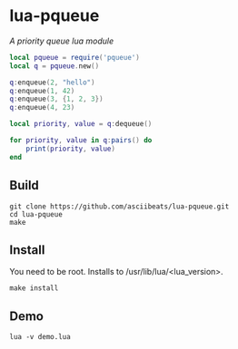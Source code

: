 # lua-pqueue
*A priority queue lua module*
```lua
local pqueue = require('pqueue')
local q = pqueue.new()

q:enqueue(2, "hello")
q:enqueue(1, 42)
q:enqueue(3, {1, 2, 3})
q:enqueue(4, 23)

local priority, value = q:dequeue()

for priority, value in q:pairs() do
	print(priority, value)
end
```

## Build
```
git clone https://github.com/asciibeats/lua-pqueue.git
cd lua-pqueue
make
```

## Install
You need to be root. Installs to /usr/lib/lua/<lua_version>.
```
make install
```

## Demo
```
lua -v demo.lua
```
